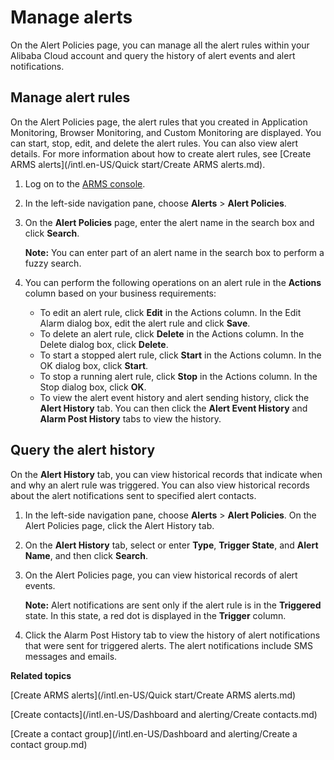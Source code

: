 # Manage alerts

On the Alert Policies page, you can manage all the alert rules within your Alibaba Cloud account and query the history of alert events and alert notifications.

## Manage alert rules

On the Alert Policies page, the alert rules that you created in Application Monitoring, Browser Monitoring, and Custom Monitoring are displayed. You can start, stop, edit, and delete the alert rules. You can also view alert details. For more information about how to create alert rules, see [Create ARMS alerts](/intl.en-US/Quick start/Create ARMS alerts.md).

1.  Log on to the [ARMS console](https://arms-ap-southeast-1.console.aliyun.com/#/home).

2.  In the left-side navigation pane, choose **Alerts** \> **Alert Policies**.

3.  On the **Alert Policies** page, enter the alert name in the search box and click **Search**.

    **Note:** You can enter part of an alert name in the search box to perform a fuzzy search.

4.  You can perform the following operations on an alert rule in the **Actions** column based on your business requirements:

    -   To edit an alert rule, click **Edit** in the Actions column. In the Edit Alarm dialog box, edit the alert rule and click **Save**.
    -   To delete an alert rule, click **Delete** in the Actions column. In the Delete dialog box, click **Delete**.
    -   To start a stopped alert rule, click **Start** in the Actions column. In the OK dialog box, click **Start**.
    -   To stop a running alert rule, click **Stop** in the Actions column. In the Stop dialog box, click **OK**.
    -   To view the alert event history and alert sending history, click the **Alert History** tab. You can then click the **Alert Event History** and **Alarm Post History** tabs to view the history.

## Query the alert history

On the **Alert History** tab, you can view historical records that indicate when and why an alert rule was triggered. You can also view historical records about the alert notifications sent to specified alert contacts.

1.  In the left-side navigation pane, choose **Alerts** \> **Alert Policies**. On the Alert Policies page, click the Alert History tab.

2.  On the **Alert History** tab, select or enter **Type**, **Trigger State**, and **Alert Name**, and then click **Search**.

3.  On the Alert Policies page, you can view historical records of alert events.

    **Note:** Alert notifications are sent only if the alert rule is in the **Triggered** state. In this state, a red dot is displayed in the **Trigger** column.

4.  Click the Alarm Post History tab to view the history of alert notifications that were sent for triggered alerts. The alert notifications include SMS messages and emails.


**Related topics**  


[Create ARMS alerts](/intl.en-US/Quick start/Create ARMS alerts.md)

[Create contacts](/intl.en-US/Dashboard and alerting/Create contacts.md)

[Create a contact group](/intl.en-US/Dashboard and alerting/Create a contact group.md)

